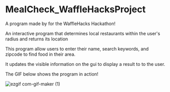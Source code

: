 # MealCheck_WaffleHacksProject
A program made by for the WaffleHacks Hackathon!

An interactive program that determines local restaurants within the user's radius and returns its location

This program allow users to enter their name, search keywords, and zipcode to find food in their area. 

It updates the visible information on the gui to display a result to to the user.

The GIF below shows the program in action!


![ezgif com-gif-maker (1)](https://user-images.githubusercontent.com/91577333/191075820-54685e97-a6fd-40ee-b623-03e224bff6e5.gif)
